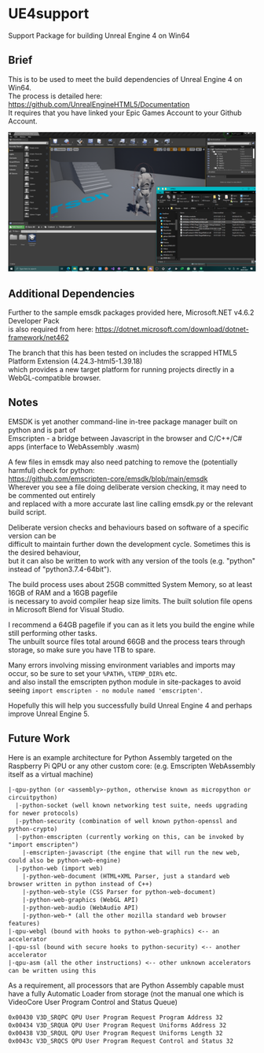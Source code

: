 # UE4support
Support Package for building Unreal Engine 4 on Win64

## Brief
This is to be used to meet the build dependencies of Unreal Engine 4 on Win64. \
The process is detailed here: https://github.com/UnrealEngineHTML5/Documentation \
It requires that you have linked your Epic Games Account to your Github Account.

![UE4-HTML5](https://github.com/TheMindVirus/UE4support/blob/main/UE4-HTML5.png)

## Additional Dependencies
Further to the sample emsdk packages provided here, Microsoft.NET v4.6.2 Developer Pack \
is also required from here: https://dotnet.microsoft.com/download/dotnet-framework/net462

The branch that this has been tested on includes the scrapped HTML5 Platform Extension (4.24.3-html5-1.39.18) \
which provides a new target platform for running projects directly in a WebGL-compatible browser.

## Notes
EMSDK is yet another command-line in-tree package manager built on python and is part of \
Emscripten - a bridge between Javascript in the browser and C/C++/C# apps (interface to WebAssembly .wasm)

A few files in emsdk may also need patching to remove the (potentially harmful) check for python: \
https://github.com/emscripten-core/emsdk/blob/main/emsdk \
Wherever you see a file doing deliberate version checking, it may need to be commented out entirely \
and replaced with a more accurate last line calling emsdk.py or the relevant build script.

Deliberate version checks and behaviours based on software of a specific version can be \
difficult to maintain further down the development cycle. Sometimes this is the desired behaviour, \
but it can also be written to work with any version of the tools (e.g. "python" instead of "python3.7.4-64bit").

The build process uses about 25GB committed System Memory, so at least 16GB of RAM and a 16GB pagefile \
is necessary to avoid compiler heap size limits. The built solution file opens in Microsoft Blend for Visual Studio.

I recommend a 64GB pagefile if you can as it lets you build the engine while still performing other tasks. \
The unbuilt source files total around 66GB and the process tears through storage, so make sure you have 1TB to spare.

Many errors involving missing environment variables and imports may occur, so be sure to set your `%PATH%`, `%TEMP_DIR%` etc. \
and also install the emscripten python module in site-packages to avoid seeing `import emscripten - no module named 'emscripten'`.

Hopefully this will help you successfully build Unreal Engine 4 and perhaps improve Unreal Engine 5.

## Future Work
Here is an example architecture for Python Assembly targeted on the Raspberry Pi QPU or any other custom core:
(e.g. Emscripten WebAssembly itself as a virtual machine)
```
|-qpu-python (or <assembly>-python, otherwise known as micropython or circuitpython)
  |-python-socket (well known networking test suite, needs upgrading for newer protocols)
  |-python-security (combination of well known python-openssl and python-crypto)
  |-python-emscripten (currently working on this, can be invoked by "import emscripten")
    |-emscripten-javascript (the engine that will run the new web, could also be python-web-engine)
  |-python-web (import web)
    |-python-web-document (HTML+XML Parser, just a standard web browser written in python instead of C++)
    |-python-web-style (CSS Parser for python-web-document)
    |-python-web-graphics (WebGL API)
    |-python-web-audio (WebAudio API)
    |-python-web-* (all the other mozilla standard web browser features)
|-qpu-webgl (bound with hooks to python-web-graphics) <-- an accelerator
|-qpu-ssl (bound with secure hooks to python-security) <-- another accelerator
|-qpu-asm (all the other instructions) <-- other unknown accelerators can be written using this
```
As a requirement, all processors that are Python Assembly capable must have a fully Automatic Loader from storage
(not the manual one which is VideoCore User Program Control and Status Queue)
```
0x00430 V3D_SRQPC QPU User Program Request Program Address 32 
0x00434 V3D_SRQUA QPU User Program Request Uniforms Address 32 
0x00438 V3D_SRQUL QPU User Program Request Uniforms Length 32 
0x0043c V3D_SRQCS QPU User Program Request Control and Status 32
```
